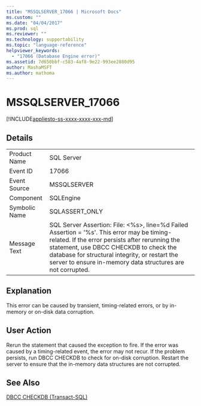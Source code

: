 ```yaml
---
title: "MSSQLSERVER_17066 | Microsoft Docs"
ms.custom: ""
ms.date: "04/04/2017"
ms.prod: sql
ms.reviewer: ""
ms.technology: supportability
ms.topic: "language-reference"
helpviewer_keywords: 
  - "17066 (Database Engine error)"
ms.assetid: 7d650bbf-c583-4af8-9e22-993ee2880d95
author: MashaMSFT
ms.author: mathoma
---
```

# MSSQLSERVER_17066
[!INCLUDE[appliesto-ss-xxxx-xxxx-xxx-md](../../includes/appliesto-ss-xxxx-xxxx-xxx-md.md)]
  
## Details  
  
|||  
|-|-|  
|Product Name|SQL Server|  
|Event ID|17066|  
|Event Source|MSSQLSERVER|  
|Component|SQLEngine|  
|Symbolic Name|SQLASSERT_ONLY|  
|Message Text|SQL Server Assertion: File: \<%s>, line=%d Failed Assertion = '%s'. This error may be timing-related. If the error persists after rerunning the statement, use DBCC CHECKDB to check the database for structural integrity, or restart the server to ensure in-memory data structures are not corrupted.|  
  
## Explanation  
This error can be caused by transient, timing-related errors, or by in-memory or on-disk data corruption.  
  
## User Action  
Rerun the statement that caused the exception to fire. If the error was caused by a timing-related event, the error may not recur. If the problem persists, run DBCC CHECKDB to  check for on-disk corruption. Restart the server to ensure that the in-memory data structures are not corrupted.  
  
## See Also  
[DBCC CHECKDB &#40;Transact-SQL&#41;](~/t-sql/database-console-commands/dbcc-checkdb-transact-sql.md)  
  

